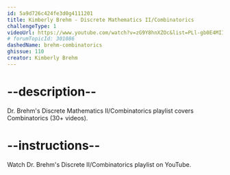 ```yaml
---
id: 5a9d726c424fe3d0g4111201
title: Kimberly Brehm - Discrete Mathematics II/Combinatorics
challengeType: 1
videoUrl: https://www.youtube.com/watch?v=zG9Y8hnXZOc&list=PLl-gb0E4MII0CsY4AE2xeZwZIkds3jIGs
# forumTopicId: 301086
dashedName: brehm-combinatorics
ghissue: 110
creator: Kimberly Brehm 
---
```


# --description--

Dr. Brehm's Discrete Mathematics II/Combinatorics playlist covers Combinatorics (30+ videos).

# --instructions--

Watch Dr. Brehm's Discrete II/Combinatorics playlist on YouTube.